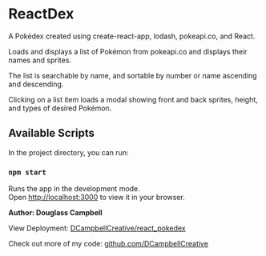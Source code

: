 # ReactDex

<p>A Pokédex created using create-react-app, lodash, pokeapi.co, and React.

Loads and displays a list of Pokémon from pokeapi.co and displays their names and sprites.

The list is searchable by name, and sortable by number or name ascending and descending.

Clicking on a list item loads a modal showing front and back sprites, height, and types of desired Pokémon.</p>

## Available Scripts

In the project directory, you can run:

### `npm start`

Runs the app in the development mode.\
Open [http://localhost:3000](http://localhost:3000) to view it in your browser.

**Author: Douglass Campbell**

View Deployment: [DCampbellCreative/react_pokedex](https://dcampbellcreative.github.io/react_pokedex/)

Check out more of my code: [github.com/DCampbellCreative](https://github.com/DCampbellCreative)